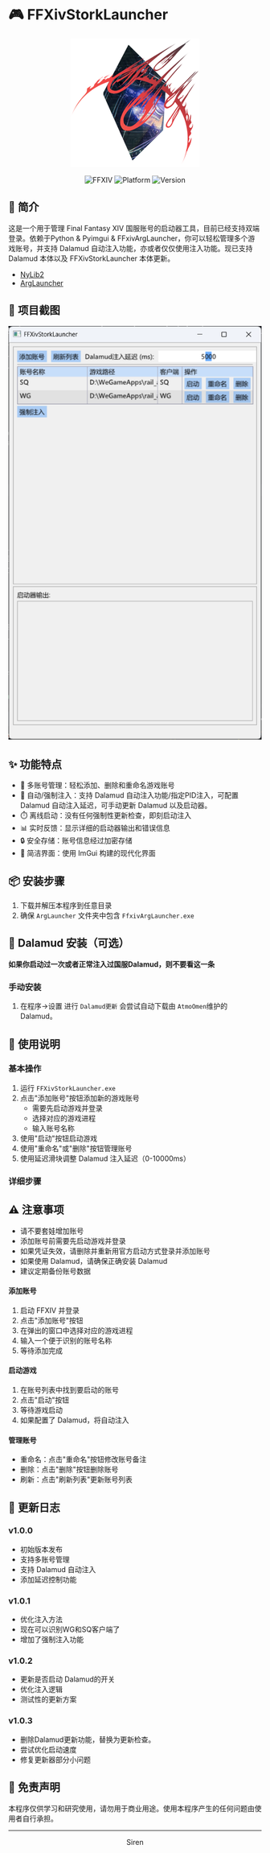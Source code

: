 # 🎮 FFXivStorkLauncher

<div align="center">

![LOGO](https://raw.githubusercontent.com/extrant/IMGSave/main/FFXivStorkLauncher/logo.png)

![FFXIV](https://img.shields.io/badge/FFXIV-国服-blue)
![Platform](https://img.shields.io/badge/Platform-Windows-lightgrey)
![Version](https://img.shields.io/badge/Version-1.0.1-green)

</div>

## 📝 简介

这是一个用于管理 Final Fantasy XIV 国服账号的启动器工具，目前已经支持双端登录。依赖于Python & Pyimgui & FFxivArgLauncher，你可以轻松管理多个游戏账号，并支持 Dalamud 自动注入功能，亦或者仅仅使用注入功能。现已支持 Dalamud 本体以及 FFXivStorkLauncher 本体更新。

- [NyLib2](https://github.com/nyaoouo/NyLib2)
- [ArgLauncher](https://github.com/ottercorp/FfxivArgLauncher)

## 📸 项目截图

<div align="center">

![界面截图](https://raw.githubusercontent.com/extrant/IMGSave/main/FFXivStorkLauncher/项目截图.png)

</div>

## ✨ 功能特点

- 🎯 多账号管理：轻松添加、删除和重命名游戏账号
- 🔄 自动/强制注入：支持 Dalamud 自动注入功能/指定PID注入，可配置 Dalamud 自动注入延迟，可手动更新 Dalamud 以及启动器。
- ⏱️ 离线启动：没有任何强制性更新检查，即刻启动注入
- 📊 实时反馈：显示详细的启动器输出和错误信息
- 🔒 安全存储：账号信息经过加密存储
- 🎨 简洁界面：使用 ImGui 构建的现代化界面

## 📦 安装步骤

1. 下载并解压本程序到任意目录
2. 确保 `ArgLauncher` 文件夹中包含 `FfxivArgLauncher.exe`

## 🔧 Dalamud 安装（可选）
**如果你启动过一次或者正常注入过国服Dalamud，则不要看这一条**
### 手动安装
1. 在程序->设置 进行 `Dalamud更新` 会尝试自动下载由 `AtmoOmen`维护的Dalamud。


## 📖 使用说明

### 基本操作

1. 运行 `FFXivStorkLauncher.exe`
2. 点击"添加账号"按钮添加新的游戏账号
   - 需要先启动游戏并登录
   - 选择对应的游戏进程
   - 输入账号名称
3. 使用"启动"按钮启动游戏
4. 使用"重命名"或"删除"按钮管理账号
5. 使用延迟滑块调整 Dalamud 注入延迟（0-10000ms）

### 详细步骤
## ⚠️ 注意事项

- 请不要套娃增加账号
- 添加账号前需要先启动游戏并登录
- 如果凭证失效，请删除并重新用官方启动方式登录并添加账号
- 如果使用 Dalamud，请确保正确安装 Dalamud
- 建议定期备份账号数据
#### 添加账号
1. 启动 FFXIV 并登录
2. 点击"添加账号"按钮
3. 在弹出的窗口中选择对应的游戏进程
4. 输入一个便于识别的账号名称
5. 等待添加完成

#### 启动游戏
1. 在账号列表中找到要启动的账号
2. 点击"启动"按钮
3. 等待游戏启动
4. 如果配置了 Dalamud，将自动注入

#### 管理账号
- 重命名：点击"重命名"按钮修改账号备注
- 删除：点击"删除"按钮删除账号
- 刷新：点击"刷新列表"更新账号列表




## 📝 更新日志

### v1.0.0
- 初始版本发布
- 支持多账号管理
- 支持 Dalamud 自动注入
- 添加延迟控制功能

### v1.0.1
- 优化注入方法
- 现在可以识别WG和SQ客户端了
- 增加了强制注入功能

### v1.0.2
- 更新是否启动 Dalamud的开关
- 优化注入逻辑
- 测试性的更新方案

### v1.0.3
- 删除Dalamud更新功能，替换为更新检查。
- 尝试优化启动速度
- 修复更新器部分小问题

## 📄 免责声明

本程序仅供学习和研究使用，请勿用于商业用途。使用本程序产生的任何问题由使用者自行承担。


---

<div align="center">
Siren
</div> 